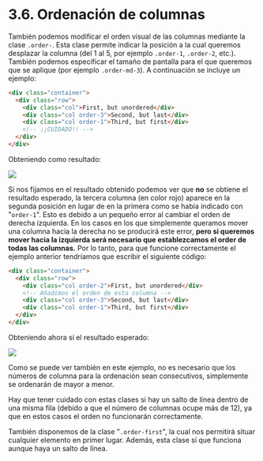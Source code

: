 # 3.6. Ordenación de columnas

También podemos modificar el orden visual de las columnas mediante la clase `.order-`. Esta clase permite indicar la posición a la cual queremos desplazar la columna (del 1 al 5, por ejemplo `.order-1`, `.order-2`, etc.). También podemos especificar el tamaño de pantalla para el que queremos que se aplique (por ejemplo `.order-md-3`). A continuación se incluye un ejemplo:

```html
<div class="container">
  <div class="row">
    <div class="col">First, but unordered</div>
    <div class="col order-3">Second, but last</div>
    <div class="col order-1">Third, but first</div>
    <!-- ¡¡CUIDADO!! -->
  </div>
</div>
```

Obteniendo como resultado:

![](assets/ejemplo-ordenacion-1.png)

Si nos fijamos en el resultado obtenido podemos ver que **no** se obtiene el resultado esperado, la tercera columna (en color rojo) aparece en la segunda posición en lugar de en la primera como se había indicado con "`order-1`". Esto es debido a un pequeño error al cambiar el orden de derecha izquierda. En los casos en los que simplemente queramos mover una columna hacia la derecha no se producirá este error, **pero si queremos mover hacia la izquierda será necesario que establezcamos el order de todas las columnas.** Por lo tanto, para que funcione correctamente el ejemplo anterior tendríamos que escribir el siguiente código:

```html
<div class="container">
  <div class="row">
    <div class="col order-2">First, but unordered</div>
    <!-- Añadimos el orden de esta columna -->
    <div class="col order-3">Second, but last</div>
    <div class="col order-1">Third, but first</div>
  </div>
</div>
```

Obteniendo ahora sí el resultado esperado:

![](assets/ejemplo-ordenacion-2.png)

Como se puede ver también en este ejemplo, no es necesario que los números de columna para la ordenación sean consecutivos, simplemente se ordenarán de mayor a menor.

Hay que tener cuidado con estas clases si hay un salto de línea dentro de una misma fila (debido a que el número de columnas ocupe más de 12), ya que en estos casos el orden no funcionarán correctamente.

También disponemos de la clase "`.order-first`", la cual nos permitirá situar cualquier elemento en primer lugar. Además, esta clase sí que funciona aunque haya un salto de línea.
